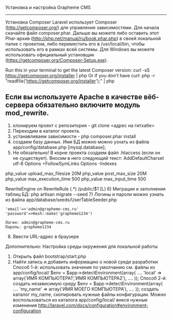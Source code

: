 Установка и настройка Grapheme CMS

----------------------------------------------------------------------------------------------------
Установка Composer
Laravel использует Composer (http://getcomposer.org/) для управления зависимостями.
Для начала скачайте файл composer.phar. Дальше вы можете либо оставить этот Phar-архив (http://php.net/manual/ru/book.phar.php) в своей локальной папке с проектом,
либо переместить его в /usr/local/bin, чтобы использовать его в рамках всей системы. Для Windows вы можете использовать официальный установщик
(https://getcomposer.org/Composer-Setup.exe).

Run this in your terminal to get the latest Composer version: curl -sS https://getcomposer.org/installer | php
Or if you don't have curl: php -r "readfile('https://getcomposer.org/installer');" | php

Если вы используете Apache в качестве вёб-сервера обязательно включите модуль mod_rewrite.
----------------------------------------------------------------------------------------------------

1) клонируем проект с репозитория - git clone <адрес на гитхабе>
2) Переходим в каталог проекта.
3) устанавливаем зависимости - php composer.phar install
4) создаем базу данных. Имя БД можно можно узнать из файла app/config/database.php [mysql.database];
5) Не обязательно! В корне проекта создаем файл .htaccess (если он не существует). Вносим в него следующий текст:
AddDefaultCharset utf-8
Options +FollowSymLinks
Options -Indexes

php_value upload_max_filesize 20M
php_value post_max_size 20M
php_value max_execution_time 500
php_value max_input_time 500

<IfModule mod_rewrite.c>
    RewriteEngine on
	RewriteRule (.*) /public/$1 [L]
</IfModule>
6) Миграции и заполнения таблиц БД: php artisan migrate --seed
7) Логины и пароли можно узнать из файла app/database/seeds/UserTableSeeder.php

    'email'=>'admin@grapheme-cms.ru'
    'password'=>Hash::make('grapheme1234')

    Логин: admin@grapheme-cms.ru
    Пароль: grapheme1234
8) Ввести URL-адрес в браузере

Дополнительно:
Настройка среды окружения для локальной работы
1) Открыть файл bootstrap/start.php
2) Найти запись и добавить информацию о новой среде разработки
Способ 1-й: использовать значения по умолчанию см. файлы из app/config/local/
$env = $app->detectEnvironment(array(
    ....
    'local' => array('ИМЯ КОМПЬЮТЕРА1','ИМЯ КОМПЬЮТЕРА2'),
    ....
));
Способ 2-й: создать независимую среду
$env = $app->detectEnvironment(array(
    ....
    'my_name' => array('ИМЯ МОЕГО КОМПЬЮТЕРА'),
    ....
));
создать каталог my_name, скопировать нужные файлы конфигурации. Можно воспользоваться из каталога app/config/local/ внеся нужные изменения
http://laravel.com/docs/configuration#environment-configuration
